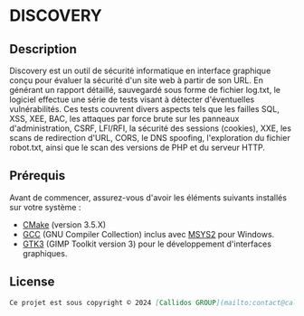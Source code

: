 # DISCOVERY

## Description
Discovery est un outil de sécurité informatique en interface graphique conçu pour évaluer la 
sécurité d'un site web à partir de son URL. En générant un rapport détaillé, sauvegardé sous forme de 
fichier log.txt, le logiciel effectue une série de tests visant à détecter d'éventuelles vulnérabilités. Ces 
tests couvrent divers aspects tels que les failles SQL, XSS, XEE, BAC, les attaques par force brute sur les 
panneaux d'administration, CSRF, LFI/RFI, la sécurité des sessions (cookies), XXE, les scans de 
redirection d'URL, CORS, le DNS spoofing, l'exploration du fichier robot.txt, ainsi que le scan des 
versions de PHP et du serveur HTTP.

## Prérequis
Avant de commencer, assurez-vous d'avoir les éléments suivants installés sur votre système :
- [CMake](https://cmake.org/) (version 3.5.X)
- [GCC](https://gcc.gnu.org/) (GNU Compiler Collection) inclus avec [MSYS2](https://www.msys2.org/) pour Windows.
- [GTK3](https://www.gtk.org/) (GIMP Toolkit version 3) pour le développement d'interfaces graphiques.


## License
```markdown
Ce projet est sous copyright © 2024 [Callidos GROUP](mailto:contact@callidosgroup.eu). Tous droits réservés.